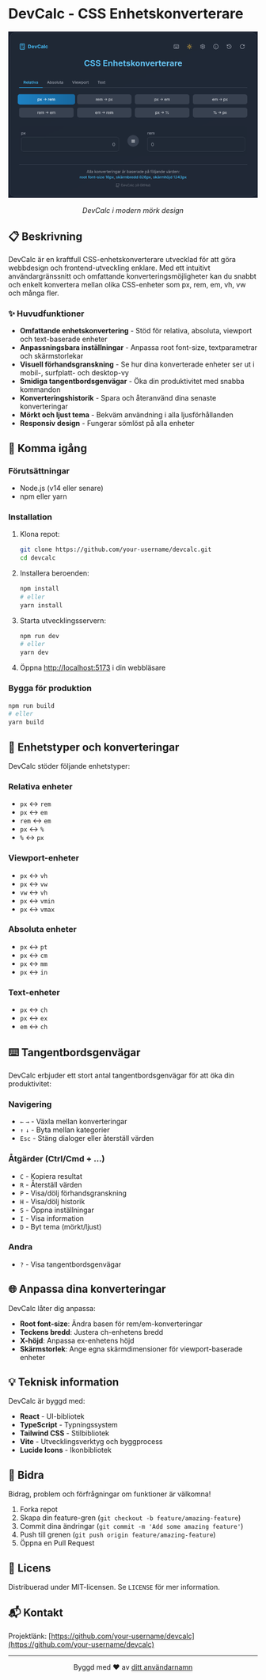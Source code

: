 # DevCalc - CSS Enhetskonverterare

<div align="center">
  <img src="screenshot.png" alt="DevCalc Screenshot" width="800" />
  <p><em>DevCalc i modern mörk design</em></p>
</div>

## 📋 Beskrivning

DevCalc är en kraftfull CSS-enhetskonverterare utvecklad för att göra webbdesign och frontend-utveckling enklare. Med ett intuitivt användargränssnitt och omfattande konverteringsmöjligheter kan du snabbt och enkelt konvertera mellan olika CSS-enheter som px, rem, em, vh, vw och många fler.

### ✨ Huvudfunktioner

- **Omfattande enhetskonvertering** - Stöd för relativa, absoluta, viewport och text-baserade enheter
- **Anpassningsbara inställningar** - Anpassa root font-size, textparametrar och skärmstorlekar
- **Visuell förhandsgranskning** - Se hur dina konverterade enheter ser ut i mobil-, surfplatt- och desktop-vy
- **Smidiga tangentbordsgenvägar** - Öka din produktivitet med snabba kommandon
- **Konverteringshistorik** - Spara och återanvänd dina senaste konverteringar
- **Mörkt och ljust tema** - Bekväm användning i alla ljusförhållanden
- **Responsiv design** - Fungerar sömlöst på alla enheter

## 🚀 Komma igång

### Förutsättningar

- Node.js (v14 eller senare)
- npm eller yarn

### Installation

1. Klona repot:
   ```bash
   git clone https://github.com/your-username/devcalc.git
   cd devcalc
   ```

2. Installera beroenden:
   ```bash
   npm install
   # eller
   yarn install
   ```

3. Starta utvecklingsservern:
   ```bash
   npm run dev
   # eller
   yarn dev
   ```

4. Öppna [http://localhost:5173](http://localhost:5173) i din webbläsare

### Bygga för produktion

```bash
npm run build
# eller
yarn build
```

## 🔧 Enhetstyper och konverteringar

DevCalc stöder följande enhetstyper:

### Relativa enheter
- `px` ↔ `rem`
- `px` ↔ `em`
- `rem` ↔ `em`
- `px` ↔ `%`
- `%` ↔ `px`

### Viewport-enheter
- `px` ↔ `vh`
- `px` ↔ `vw`
- `vw` ↔ `vh`
- `px` ↔ `vmin`
- `px` ↔ `vmax`

### Absoluta enheter
- `px` ↔ `pt`
- `px` ↔ `cm`
- `px` ↔ `mm`
- `px` ↔ `in`

### Text-enheter
- `px` ↔ `ch`
- `px` ↔ `ex`
- `em` ↔ `ch`

## ⌨️ Tangentbordsgenvägar

DevCalc erbjuder ett stort antal tangentbordsgenvägar för att öka din produktivitet:

### Navigering
- `←` `→` - Växla mellan konverteringar
- `↑` `↓` - Byta mellan kategorier
- `Esc` - Stäng dialoger eller återställ värden

### Åtgärder (Ctrl/Cmd + ...)
- `C` - Kopiera resultat
- `R` - Återställ värden
- `P` - Visa/dölj förhandsgranskning
- `H` - Visa/dölj historik
- `S` - Öppna inställningar
- `I` - Visa information
- `D` - Byt tema (mörkt/ljust)

### Andra
- `?` - Visa tangentbordsgenvägar

## 🌐 Anpassa dina konverteringar

DevCalc låter dig anpassa:

- **Root font-size**: Ändra basen för rem/em-konverteringar
- **Teckens bredd**: Justera ch-enhetens bredd
- **X-höjd**: Anpassa ex-enhetens höjd
- **Skärmstorlek**: Ange egna skärmdimensioner för viewport-baserade enheter

## 💡 Teknisk information

DevCalc är byggd med:

- **React** - UI-bibliotek
- **TypeScript** - Typningssystem
- **Tailwind CSS** - Stilbibliotek
- **Vite** - Utvecklingsverktyg och byggprocess
- **Lucide Icons** - Ikonbibliotek

## 🤝 Bidra

Bidrag, problem och förfrågningar om funktioner är välkomna!

1. Forka repot
2. Skapa din feature-gren (`git checkout -b feature/amazing-feature`)
3. Commit dina ändringar (`git commit -m 'Add some amazing feature'`)
4. Push till grenen (`git push origin feature/amazing-feature`)
5. Öppna en Pull Request

## 📝 Licens

Distribuerad under MIT-licensen. Se `LICENSE` för mer information.

## 📬 Kontakt

Projektlänk: [https://github.com/your-username/devcalc](https://github.com/your-username/devcalc)

---

<div align="center">
  <p>Byggd med ❤️ av <a href="https://github.com/screamm">ditt användarnamn</a></p>
</div> 